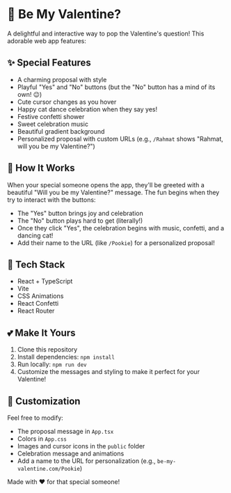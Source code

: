# 🌹 Be My Valentine?

A delightful and interactive way to pop the Valentine's question! This adorable web app features:

## ✨ Special Features

- A charming proposal with style
- Playful "Yes" and "No" buttons (but the "No" button has a mind of its own! 😉)
- Cute cursor changes as you hover
- Happy cat dance celebration when they say yes!
- Festive confetti shower
- Sweet celebration music
- Beautiful gradient background
- Personalized proposal with custom URLs (e.g., `/Rahmat` shows "Rahmat, will you be my Valentine?")

## 💝 How It Works

When your special someone opens the app, they'll be greeted with a beautiful "Will you be my Valentine?" message. The fun begins when they try to interact with the buttons:

- The "Yes" button brings joy and celebration
- The "No" button plays hard to get (literally!)
- Once they click "Yes", the celebration begins with music, confetti, and a dancing cat!
- Add their name to the URL (like `/Pookie`) for a personalized proposal!

## 🚀 Tech Stack

- React + TypeScript
- Vite
- CSS Animations
- React Confetti
- React Router

## 💕 Make It Yours

1. Clone this repository
2. Install dependencies: `npm install`
3. Run locally: `npm run dev`
4. Customize the messages and styling to make it perfect for your Valentine!

## 🎨 Customization

Feel free to modify:

- The proposal message in `App.tsx`
- Colors in `App.css`
- Images and cursor icons in the `public` folder
- Celebration message and animations
- Add a name to the URL for personalization (e.g., `be-my-valentine.com/Pookie`)

Made with ❤️ for that special someone!
